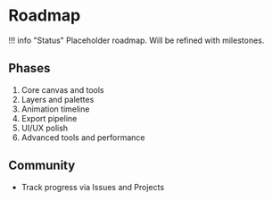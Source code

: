 # Roadmap

!!! info "Status"
    Placeholder roadmap. Will be refined with milestones.

## Phases
1. Core canvas and tools
2. Layers and palettes
3. Animation timeline
4. Export pipeline
5. UI/UX polish
6. Advanced tools and performance

## Community
- Track progress via Issues and Projects
